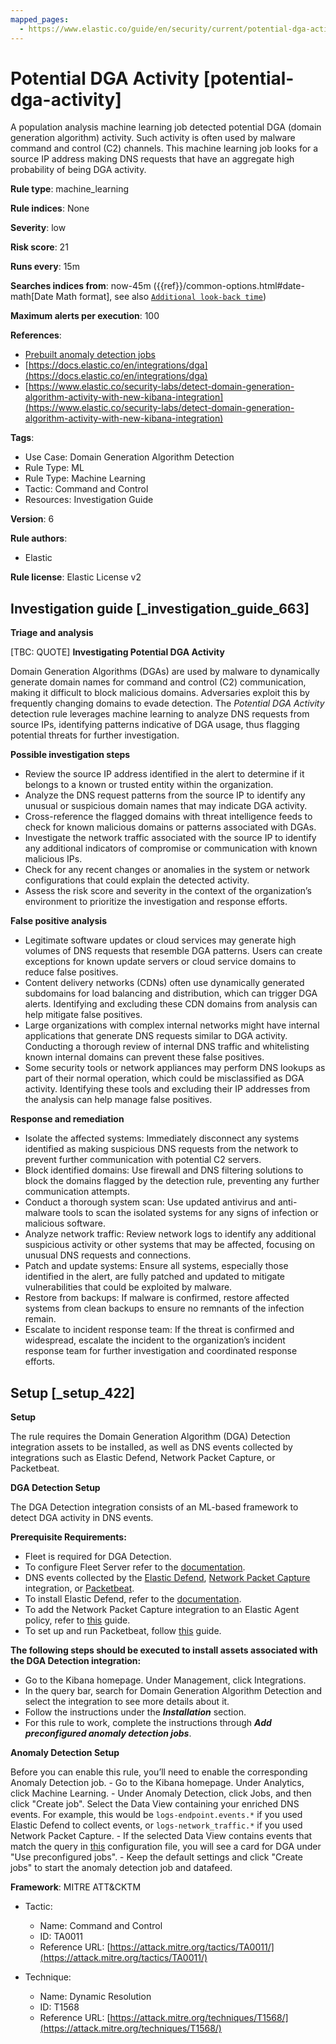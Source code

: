 ```yaml
---
mapped_pages:
  - https://www.elastic.co/guide/en/security/current/potential-dga-activity.html
---
```


# Potential DGA Activity [potential-dga-activity]

A population analysis machine learning job detected potential DGA (domain generation algorithm) activity. Such activity is often used by malware command and control (C2) channels. This machine learning job looks for a source IP address making DNS requests that have an aggregate high probability of being DGA activity.

**Rule type**: machine_learning

**Rule indices**: None

**Severity**: low

**Risk score**: 21

**Runs every**: 15m

**Searches indices from**: now-45m ({{ref}}/common-options.html#date-math[Date Math format], see also [`Additional look-back time`](docs-content://solutions/security/detect-and-alert/create-detection-rule.md#rule-schedule))

**Maximum alerts per execution**: 100

**References**:

* [Prebuilt anomaly detection jobs](docs-content://reference/security/prebuilt-anomaly-detection-jobs.md)
* [https://docs.elastic.co/en/integrations/dga](https://docs.elastic.co/en/integrations/dga)
* [https://www.elastic.co/security-labs/detect-domain-generation-algorithm-activity-with-new-kibana-integration](https://www.elastic.co/security-labs/detect-domain-generation-algorithm-activity-with-new-kibana-integration)

**Tags**:

* Use Case: Domain Generation Algorithm Detection
* Rule Type: ML
* Rule Type: Machine Learning
* Tactic: Command and Control
* Resources: Investigation Guide

**Version**: 6

**Rule authors**:

* Elastic

**Rule license**: Elastic License v2

## Investigation guide [_investigation_guide_663]

**Triage and analysis**

[TBC: QUOTE]
**Investigating Potential DGA Activity**

Domain Generation Algorithms (DGAs) are used by malware to dynamically generate domain names for command and control (C2) communication, making it difficult to block malicious domains. Adversaries exploit this by frequently changing domains to evade detection. The *Potential DGA Activity* detection rule leverages machine learning to analyze DNS requests from source IPs, identifying patterns indicative of DGA usage, thus flagging potential threats for further investigation.

**Possible investigation steps**

* Review the source IP address identified in the alert to determine if it belongs to a known or trusted entity within the organization.
* Analyze the DNS request patterns from the source IP to identify any unusual or suspicious domain names that may indicate DGA activity.
* Cross-reference the flagged domains with threat intelligence feeds to check for known malicious domains or patterns associated with DGAs.
* Investigate the network traffic associated with the source IP to identify any additional indicators of compromise or communication with known malicious IPs.
* Check for any recent changes or anomalies in the system or network configurations that could explain the detected activity.
* Assess the risk score and severity in the context of the organization’s environment to prioritize the investigation and response efforts.

**False positive analysis**

* Legitimate software updates or cloud services may generate high volumes of DNS requests that resemble DGA patterns. Users can create exceptions for known update servers or cloud service domains to reduce false positives.
* Content delivery networks (CDNs) often use dynamically generated subdomains for load balancing and distribution, which can trigger DGA alerts. Identifying and excluding these CDN domains from analysis can help mitigate false positives.
* Large organizations with complex internal networks might have internal applications that generate DNS requests similar to DGA activity. Conducting a thorough review of internal DNS traffic and whitelisting known internal domains can prevent these false positives.
* Some security tools or network appliances may perform DNS lookups as part of their normal operation, which could be misclassified as DGA activity. Identifying these tools and excluding their IP addresses from the analysis can help manage false positives.

**Response and remediation**

* Isolate the affected systems: Immediately disconnect any systems identified as making suspicious DNS requests from the network to prevent further communication with potential C2 servers.
* Block identified domains: Use firewall and DNS filtering solutions to block the domains flagged by the detection rule, preventing any further communication attempts.
* Conduct a thorough system scan: Use updated antivirus and anti-malware tools to scan the isolated systems for any signs of infection or malicious software.
* Analyze network traffic: Review network logs to identify any additional suspicious activity or other systems that may be affected, focusing on unusual DNS requests and connections.
* Patch and update systems: Ensure all systems, especially those identified in the alert, are fully patched and updated to mitigate vulnerabilities that could be exploited by malware.
* Restore from backups: If malware is confirmed, restore affected systems from clean backups to ensure no remnants of the infection remain.
* Escalate to incident response team: If the threat is confirmed and widespread, escalate the incident to the organization’s incident response team for further investigation and coordinated response efforts.


## Setup [_setup_422]

**Setup**

The rule requires the Domain Generation Algorithm (DGA) Detection integration assets to be installed, as well as DNS events collected by integrations such as Elastic Defend, Network Packet Capture, or Packetbeat.

**DGA Detection Setup**

The DGA Detection integration consists of an ML-based framework to detect DGA activity in DNS events.

**Prerequisite Requirements:**

* Fleet is required for DGA Detection.
* To configure Fleet Server refer to the [documentation](docs-content://reference/ingestion-tools/fleet/fleet-server.md).
* DNS events collected by the [Elastic Defend](https://docs.elastic.co/en/integrations/endpoint), [Network Packet Capture](https://docs.elastic.co/integrations/network_traffic) integration, or [Packetbeat](beats://reference/packetbeat/packetbeat-overview.md).
* To install Elastic Defend, refer to the [documentation](docs-content://solutions/security/configure-elastic-defend/install-elastic-defend.md).
* To add the Network Packet Capture integration to an Elastic Agent policy, refer to [this](docs-content://reference/ingestion-tools/fleet/add-integration-to-policy.md) guide.
* To set up and run Packetbeat, follow [this](beats://reference/packetbeat/setting-up-running.md) guide.

**The following steps should be executed to install assets associated with the DGA Detection integration:**

* Go to the Kibana homepage. Under Management, click Integrations.
* In the query bar, search for Domain Generation Algorithm Detection and select the integration to see more details about it.
* Follow the instructions under the ***Installation*** section.
* For this rule to work, complete the instructions through ***Add preconfigured anomaly detection jobs***.

**Anomaly Detection Setup**

Before you can enable this rule, you’ll need to enable the corresponding Anomaly Detection job. - Go to the Kibana homepage. Under Analytics, click Machine Learning. - Under Anomaly Detection, click Jobs, and then click "Create job". Select the Data View containing your enriched DNS events. For example, this would be `logs-endpoint.events.*` if you used Elastic Defend to collect events, or `logs-network_traffic.*` if you used Network Packet Capture. - If the selected Data View contains events that match the query in [this](https://github.com/elastic/integrations/blob/main/packages/dga/kibana/ml_module/dga-ml.json) configuration file, you will see a card for DGA under "Use preconfigured jobs". - Keep the default settings and click "Create jobs" to start the anomaly detection job and datafeed.

**Framework**: MITRE ATT&CKTM

* Tactic:

    * Name: Command and Control
    * ID: TA0011
    * Reference URL: [https://attack.mitre.org/tactics/TA0011/](https://attack.mitre.org/tactics/TA0011/)

* Technique:

    * Name: Dynamic Resolution
    * ID: T1568
    * Reference URL: [https://attack.mitre.org/techniques/T1568/](https://attack.mitre.org/techniques/T1568/)



